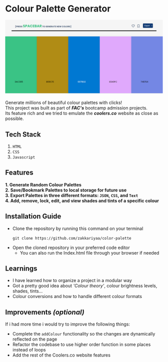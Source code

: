 # Colour Palette Generator
![webpage screenshot](https://github.com/zakkariyaa/color-palette/blob/master/assets/colour-palette.png)<br /><br />
Generate millions of beautiful colour palettes with clicks! <br />
This project was built as part of ***FAC's*** bootcamp admission projects. <br />
Its feature rich and we tried to emulate the ***coolers.co*** website as close as possible.

## Tech Stack
1. <code>HTML</code><br />
2. <code>CSS</code><br />
3. <code>Javascript</code><br />

## Features
**1. Generate Random Colour Palettes** <br />
**2. Save/Bookmark Palettes to local storage for future use** <br />
**3. Export Palettes in three different formats: <code>JSON</code>, <code>CSS</code>, and <code>Text</code>** <br />
**4. Add, remove, lock, edit, and view shades and tints of a specific colour** <br />

## Installation Guide
- Clone the repository by running this command on your terminal
  ``` terminal
  git clone https://github.com/zakkariyaa/color-palette
  ```
- Open the cloned repository in your preferred code editor
  - You can also run the Index.html file through your browser if needed

## Learnings
- I have learned how to organize a project in a modular way <br />
- Got a pretty good idea about *'Colour theory'*, colour brightness levels, shades, tints...
 - Colour conversions and how to handle different colour formats

## Improvements *(optional)*
If i had more time i would try to improve the following things:
- Complete the <code>addColour</code> functionality so the changes are dynamically reflected on the page <br />
- Refactor the codebase to use higher order function in some places instead of loops
- Add the rest of the Coolers.co website features
